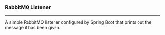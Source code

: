 ### RabbitMQ Listener 
____

A simple RabbitMQ listener configured by Spring Boot that prints out the message it has been given. 
